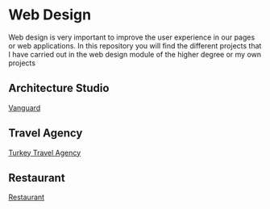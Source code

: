 <h1>Web Design</h1>
<p>Web design is very important to improve the user experience in our pages or web applications.
In this repository you will find the different projects that I have carried out in the web design module of the higher degree or my own projects</p>

<h2>Architecture Studio</h2>
<a href="https://vanguard-architecture.netlify.app/" >Vanguard</a>

<h2>Travel Agency</h2>
<a href="https://turkeytravel-agency.netlify.app/" >Turkey Travel Agency</a>

<h2>Restaurant</h2>
<a href="https://restaurant-heriamezcua.netlify.app/" >Restaurant</a>
